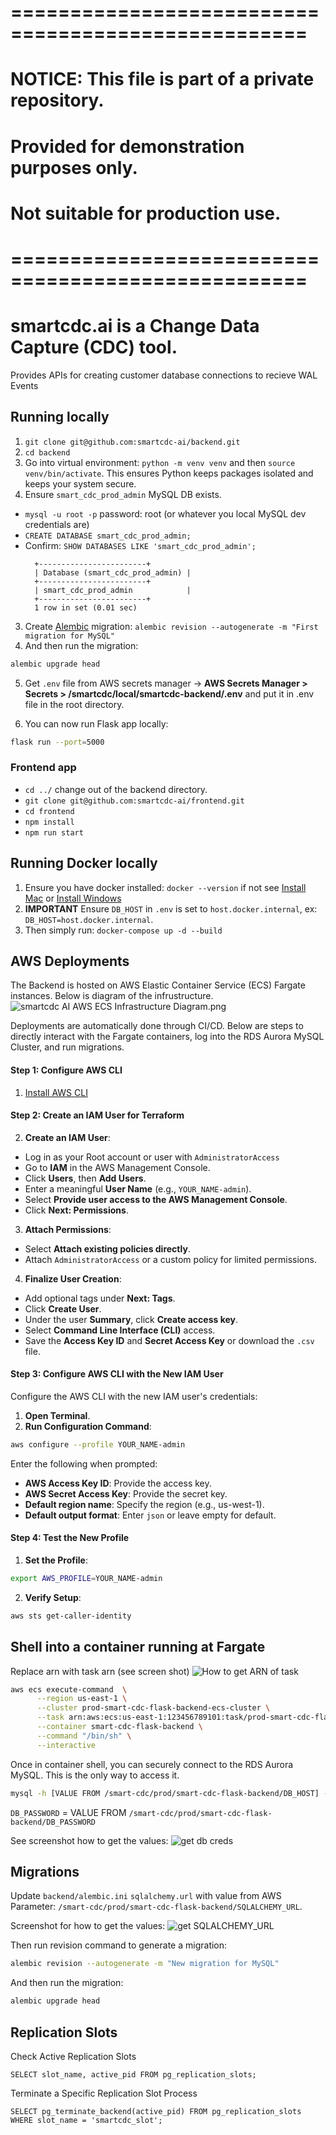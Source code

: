 # ===================================================
# NOTICE: This file is part of a private repository.
# Provided for demonstration purposes only.
# Not suitable for production use.
# ===================================================

# smartcdc.ai is a Change Data Capture (CDC) tool.
Provides APIs for creating customer database connections to recieve WAL Events

## Running locally

1. `git clone git@github.com:smartcdc-ai/backend.git` 
2. `cd backend`
4. Go into virtual environment: `python -m venv venv` and then `source venv/bin/activate`. This ensures Python keeps packages isolated and keeps your system secure. 
3. Ensure `smart_cdc_prod_admin` MySQL DB exists. 
  - `mysql -u root -p` password: root (or whatever you local MySQL dev credentials are)
  - `CREATE DATABASE smart_cdc_prod_admin;`
  - Confirm: `SHOW DATABASES LIKE 'smart_cdc_prod_admin';`
    ```mysql
      +------------------------+
      | Database (smart_cdc_prod_admin) |
      +------------------------+
      | smart_cdc_prod_admin            |
      +------------------------+
      1 row in set (0.01 sec)
    ```

3. Create [Alembic](https://flask-alembic.readthedocs.io/en/latest/) migration: `alembic revision --autogenerate -m "First migration for MySQL"`
4. And then run the migration:
```bash
alembic upgrade head
```

5. Get `.env` file from AWS secrets manager → **AWS Secrets Manager > Secrets > /smartcdc/local/smartcdc-backend/.env** and put it in .env file in the root directory.

6. You can now run Flask app locally:
```bash
flask run --port=5000
```

### Frontend app
- `cd ../` change out of the backend directory.
- `git clone git@github.com:smartcdc-ai/frontend.git`
- `cd frontend`
- `npm install`
- `npm run start`

## Running Docker locally
1. Ensure you have docker installed:
`docker --version` if not see [Install Mac](https://docs.docker.com/desktop/setup/install/mac-install/) or [Install Windows](https://docs.docker.com/desktop/setup/install/windows-install/)
2. **IMPORTANT** Ensure `DB_HOST` in `.env` is set to `host.docker.internal`, ex: `DB_HOST=host.docker.internal`. 
3. Then simply run: `docker-compose up -d --build`



## AWS Deployments
The Backend is hosted on AWS Elastic Container Service (ECS) Fargate instances. Below is diagram of the infrustructure.
![smartcdc AI AWS ECS Infrastructure Diagram.png](https://space-rocket.com/ecs-terraform-diagram.png)

Deployments are automatically done through CI/CD. Below are steps to directly interact with the Fargate containers, log into the RDS Aurora MySQL Cluster, and run migrations. 

#### Step 1: Configure AWS CLI
1. [Install AWS CLI](https://docs.aws.amazon.com/cli/latest/userguide/getting-started-install.html)

#### Step 2: Create an IAM User for Terraform
2. **Create an IAM User**:
- Log in as your Root account or user with `AdministratorAccess`
- Go to **IAM** in the AWS Management Console.
- Click **Users**, then **Add Users**.
- Enter a meaningful **User Name** (e.g., `YOUR_NAME-admin`).
- Select **Provide user access to the AWS Management Console**.
- Click **Next: Permissions**.

3. **Attach Permissions**:
- Select **Attach existing policies directly**.
- Attach `AdministratorAccess` or a custom policy for limited permissions.

4. **Finalize User Creation**:
- Add optional tags under **Next: Tags**.
- Click **Create User**.
- Under the user **Summary**, click **Create access key**.
- Select **Command Line Interface (CLI)** access.
- Save the **Access Key ID** and **Secret Access Key** or download the `.csv` file.

#### Step 3: Configure AWS CLI with the New IAM User
Configure the AWS CLI with the new IAM user's credentials:

1. **Open Terminal**.
2. **Run Configuration Command**:
```bash
aws configure --profile YOUR_NAME-admin
```

Enter the following when prompted:
- **AWS Access Key ID**: Provide the access key.
- **AWS Secret Access Key**: Provide the secret key.
- **Default region name**: Specify the region (e.g., us-west-1).
- **Default output format**: Enter `json` or leave empty for default.

#### Step 4: Test the New Profile
1. **Set the Profile**:
```bash
export AWS_PROFILE=YOUR_NAME-admin
```

2. **Verify Setup**:
```bash
aws sts get-caller-identity
```


## Shell into a container running at Fargate
Replace arn with task arn (see screen shot)
![How to get ARN of task](https://space-rocket-hugo-woeflz.s3.us-east-1.amazonaws.com/Screenshot+2024-12-30+at+2.23.06+AM.png)

```bash
aws ecs execute-command  \
      --region us-east-1 \
      --cluster prod-smart-cdc-flask-backend-ecs-cluster \
      --task arn:aws:ecs:us-east-1:123456789101:task/prod-smart-cdc-flask-backend-ecs-cluster/57f12b90586c4cc89aae6df406fc9d43 \
      --container smart-cdc-flask-backend \
      --command "/bin/sh" \
      --interactive
```

Once in container shell, you can securely connect to the RDS Aurora MySQL. This is the only way to access it.

```bash
mysql -h [VALUE FROM /smart-cdc/prod/smart-cdc-flask-backend/DB_HOST] -u [VALUE FROM /smart-cdc/prod/smart-cdc-flask-backend/DB_USER] -p
```

`DB_PASSWORD` = VALUE FROM `/smart-cdc/prod/smart-cdc-flask-backend/DB_PASSWORD`

See screenshot how to get the values:
![get db creds](https://space-rocket-hugo-woeflz.s3.us-east-1.amazonaws.com/parameterstore.png)

## Migrations
Update `backend/alembic.ini` `sqlalchemy.url` with value from AWS Parameter: `/smart-cdc/prod/smart-cdc-flask-backend/SQLALCHEMY_URL`. 

Screenshot for how to get the values:
![get SQLALCHEMY_URL](https://space-rocket-hugo-woeflz.s3.us-east-1.amazonaws.com/sqlalchemyurl.png)


Then run revision command to generate a migration:
```bash
alembic revision --autogenerate -m "New migration for MySQL"
```

And then run the migration:
```bash
alembic upgrade head
```

## Replication Slots

Check Active Replication Slots
```
SELECT slot_name, active_pid FROM pg_replication_slots;
```

Terminate a Specific Replication Slot Process
```
SELECT pg_terminate_backend(active_pid) FROM pg_replication_slots WHERE slot_name = 'smartcdc_slot';
```


